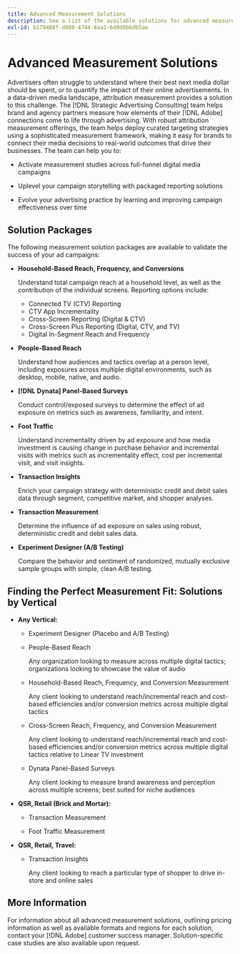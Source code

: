 ```yaml
---
title: Advanced Measurement Solutions
description: See a list of the available solutions for advanced measurement.
exl-id: b179488f-d008-4744-8aa2-640d0b6db5ae
---
```

# Advanced Measurement Solutions

Advertisers often struggle to understand where their best next media dollar should be spent, or to quantify the impact of their online advertisements. In a data-driven media landscape, attribution measurement provides a solution to this challenge. The [!DNL Strategic Advertising Consulting] team helps brand and agency partners measure how elements of their [!DNL Adobe] connections come to life through advertising. With robust attribution measurement offerings, the team helps deploy curated targeting strategies using a sophisticated measurement framework, making it easy for brands to connect their media decisions to real-world outcomes that drive their businesses. The team can help you to:

* Activate measurement studies across full-funnel digital media campaigns

* Uplevel your campaign storytelling with packaged reporting solutions

* Evolve your advertising practice by learning and improving campaign effectiveness over time

## Solution Packages

The following measurement solution packages are available to validate the success of your ad campaigns:

* **Household-Based Reach, Frequency, and Conversions**

     Understand total campaign reach at a household level, as well as the contribution of the individual screens. Reporting options include:

     * Connected TV (CTV) Reporting
     * CTV App Incrementality
     * Cross-Screen Reporting (Digital & CTV)
     * Cross-Screen Plus Reporting (Digital, CTV, and TV)
     * Digital In-Segment Reach and Frequency

* **People-Based Reach**

     Understand how audiences and tactics overlap at a person level, including exposures across multiple digital environments, such as desktop, mobile, native, and audio.

* **[!DNL Dynata] Panel-Based Surveys**

     Conduct control/exposed surveys to determine the effect of ad exposure on metrics such as awareness, familiarity, and intent.

* **Foot Traffic**

     Understand incrementality driven by ad exposure and how media investment is causing change in purchase behavior and incremental visits with metrics such as incrementality effect, cost per incremental visit, and visit insights.

* **Transaction Insights**

     Enrich your campaign strategy with deterministic credit and debit sales data through segment, competitive market, and shopper analyses.

* **Transaction Measurement**

     Determine the influence of ad exposure on sales using robust, deterministic credit and debit sales data.

* **Experiment Designer (A/B Testing)**

     Compare the behavior and sentiment of randomized, mutually exclusive sample groups with simple, clean A/B testing.

## Finding the Perfect Measurement Fit: Solutions by Vertical

* **Any Vertical:**

  * Experiment Designer (Placebo and A/B Testing)

  * People-Based Reach
  
      Any organization looking to measure across multiple digital tactics; organizations looking to showcase the value of audio

  * Household-Based Reach, Frequency, and Conversion Measurement

      Any client looking to understand reach/incremental reach and cost-based efficiencies and/or conversion metrics across multiple digital tactics

  * Cross-Screen Reach, Frequency, and Conversion Measurement

      Any client looking to understand reach/incremental reach and cost-based efficiencies and/or conversion metrics across multiple digital tactics relative to Linear TV investment

  * Dynata Panel-Based Surveys

      Any client looking to measure brand awareness and perception across multiple screens; best suited for niche audiences

* **QSR, Retail (Brick and Mortar):**

  * Transaction Measurement

  * Foot Traffic Measurement

* **QSR, Retail, Travel:**

  * Transaction Insights

      Any client looking to reach a particular type of shopper to drive in-store and online sales

## More Information

For information about all advanced measurement solutions, outlining pricing information as well as available formats and regions for each solution, contact your [!DNL Adobe] customer success manager. Solution-specific case studies are also available upon request.
